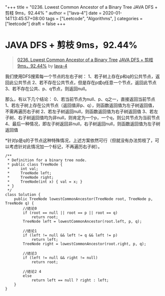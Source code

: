 "+++
title = "0236. Lowest Common Ancestor of a Binary Tree JAVA DFS + 剪枝   9ms，92.44% "
author = ["lava-4"]
date = 2020-01-14T13:45:57+08:00
tags = ["Leetcode", "Algorithms", ]
categories = ["leetcode"]
draft = false
+++

# JAVA DFS + 剪枝   9ms，92.44%

> [0236. Lowest Common Ancestor of a Binary Tree](https://leetcode-cn.com/problems/lowest-common-ancestor-of-a-binary-tree/)
> [JAVA DFS + 剪枝   9ms，92.44%](https://leetcode-cn.com/problems/lowest-common-ancestor-of-a-binary-tree/solution/java-dfs-jian-zhi-9ms9244-by-lava-4/) by [lava-4](https://leetcode-cn.com/u/lava-4/)

我们使用DFS搜索每一个节点的左右子树：
1、若子树上存在p和q的公共节点，返回此公共节点
2、若不存在公共节点，但是存在p或q任意一个节点，返回此节点
3、若不存在公共、p、q节点，则返回null。

那么，有以下几个结论：
0、若当前节点为null、p、q之一，直接返回当前节点
1、若左子树上存在公共节点（返回值非p、q），则函数返回值为左子树返回值，不需再遍历右子树
2、若左子树返回null，则函数返回值为右子树返回值
3、若左子树、右子树返回值均为非null，则肯定为一个p，一个q，则公共节点为当前节点
4、最后一种情况，即左子树返回非null，右子树返回null，则函数返回值为左子树返回值

*针对p是q的子节点这种特殊情况，上述方案依然可行（但就没有办法剪枝了，可以考虑针对此情况加一个标记，不再遍历右子树）。


```
/**
 * Definition for a binary tree node.
 * public class TreeNode {
 *     int val;
 *     TreeNode left;
 *     TreeNode right;
 *     TreeNode(int x) { val = x; }
 * }
 */
class Solution {
    public TreeNode lowestCommonAncestor(TreeNode root, TreeNode p, TreeNode q) {
        //结论0
        if (root == null || root == p || root == q)
            return root;
        TreeNode left = lowestCommonAncestor(root.left, p, q);

        //结论1
        if (left != null && left != q && left != p)
            return left;
        TreeNode right = lowestCommonAncestor(root.right, p, q);

        //结论3
        if (left != null && right != null)
            return root;

        //结论2 4
        else
            return left == null ? right : left;
    }
}
```
